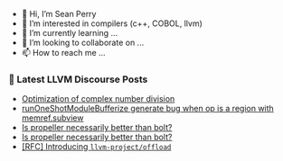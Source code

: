 - 👋 Hi, I’m Sean Perry
- 👀 I’m interested in compilers (c++, COBOL, llvm)
- 🌱 I’m currently learning ...
- 💞️ I’m looking to collaborate on ...
- 📫 How to reach me ...

<!---
s66perry/s66perry is a ✨ special ✨ repository because its `README.md` (this file) appears on your GitHub profile.
You can click the Preview link to take a look at your changes.
--->
### 📕 Latest LLVM Discourse Posts

<!-- DISCOURSE-LLVM:START -->
- [Optimization of complex number division](https://discourse.llvm.org/t/optimization-of-complex-number-division/83468#post_1)
- [runOneShotModuleBufferize generate bug when op is a region with memref.subview](https://discourse.llvm.org/t/runoneshotmodulebufferize-generate-bug-when-op-is-a-region-with-memref-subview/83467#post_1)
- [Is propeller necessarily better than bolt?](https://discourse.llvm.org/t/is-propeller-necessarily-better-than-bolt/83387#post_4)
- [Is propeller necessarily better than bolt?](https://discourse.llvm.org/t/is-propeller-necessarily-better-than-bolt/83387#post_3)
- [[RFC] Introducing `llvm-project/offload`](https://discourse.llvm.org/t/rfc-introducing-llvm-project-offload/74302?page=3#post_43)
<!-- DISCOURSE-LLVM:END -->
